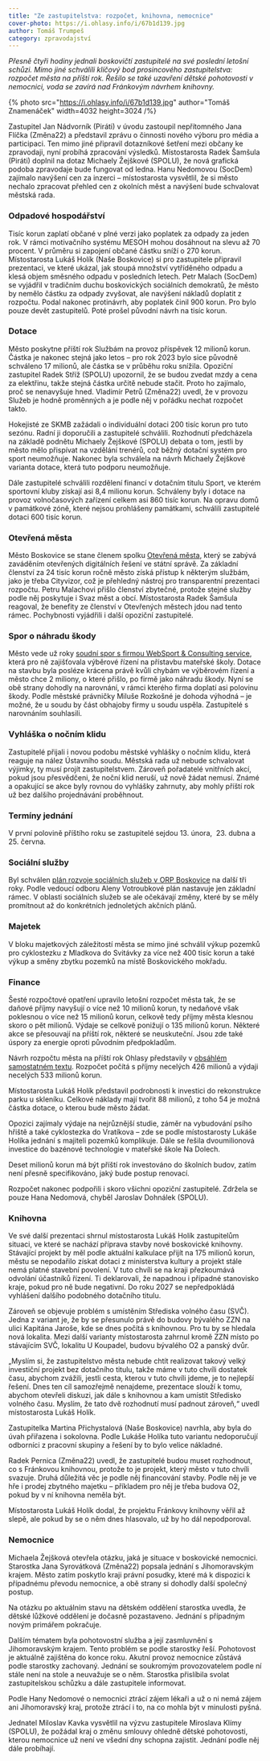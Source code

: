 ```yaml
---
title: "Ze zastupitelstva: rozpočet, knihovna, nemocnice"
cover-photo: https://i.ohlasy.info/i/67b1d139.jpg
author: Tomáš Trumpeš
category: zpravodajství
---
```


*Přesně čtyři hodiny jednali boskovičtí zastupitelé na své poslední letošní schůzi. Mimo jiné schválili klíčový bod prosincového zastupitelstva: rozpočet města na příští rok. Řešilo se také uzavření dětské pohotovosti v nemocnici, voda se zavírá nad Fránkovým návrhem knihovny.*

{% photo src="https://i.ohlasy.info/i/67b1d139.jpg" author="Tomáš Znamenáček" width=4032 height=3024 /%}

Zastupitel Jan Nádvorník (Piráti) v úvodu zastoupil nepřítomného Jana Flíčka (Změna22) a představil zprávu o činnosti nového výboru pro média a participaci. Ten mimo jiné připravil dotazníkové šetření mezi občany ke zpravodaji, nyní probíhá zpracování výsledků. Místostarosta Radek Šamšula (Piráti) doplnil na dotaz Michaely Žejškové (SPOLU), že nová grafická podoba zpravodaje bude fungovat od ledna. Hanu Nedomovou (SocDem) zajímalo navýšení cen za inzerci – místostarosta vysvětlil, že si město nechalo zpracovat přehled cen z okolních měst a navýšení bude schvalovat městská rada.

### Odpadové hospodářství

Tisíc korun zaplatí občané v plné verzi jako poplatek za odpady za jeden rok. V rámci motivačního systému MESOH mohou dosáhnout na slevu až 70 procent. V průměru si zapojení občané částku sníží o 270 korun. Místostarosta Lukáš Holík (Naše Boskovice) si pro zastupitele připravil prezentaci, ve které ukázal, jak stoupá množství vytříděného odpadu a klesá objem směsného odpadu v posledních letech. Petr Malach (SocDem) se vyjádřil v tradičním duchu boskovických sociálních demokratů, že město by nemělo částku za odpady zvyšovat, ale navýšení nákladů doplatit z rozpočtu. Podal nakonec protinávrh, aby poplatek činil 900 korun. Pro bylo pouze devět zastupitelů. Poté prošel původní návrh na tisíc korun.

### Dotace

Město poskytne příští rok Službám na provoz příspěvek 12 milionů korun. Částka je nakonec stejná jako letos – pro rok 2023 bylo sice původně schváleno 17 milionů, ale částka se v průběhu roku snížila. Opoziční zastupitel Radek Stříž (SPOLU) upozornil, že se budou zvedat mzdy a cena za elektřinu, takže stejná částka určitě nebude stačit. Proto ho zajímalo, proč se nenavyšuje hned. Vladimír Petrů (Změna22) uvedl, že v provozu Služeb je hodně proměnných a je podle něj v pořádku nechat rozpočet takto.

Hokejisté ze SKMB zažádali o individuální dotaci 200 tisíc korun pro tuto sezónu. Radní ji doporučili a zastupitelé schválili. Rozhodnutí předcházela na základě podnětu Michaely Žejškové (SPOLU) debata o tom, jestli by město mělo přispívat na vzdělání trenérů, což běžný dotační systém pro sport neumožňuje. Nakonec byla schválela na návrh Michaely Žejškové varianta dotace, která tuto podporu neumožňuje.

Dále zastupitelé schválili rozdělení financí v dotačním titulu Sport, ve kterém sportovní kluby získají asi 8,4 milionu korun. Schváleny byly i dotace na provoz volnočasových zařízení celkem asi 860 tisíc korun. Na opravu domů v památkové zóně, které nejsou prohlášeny památkami, schválili zastupitelé dotaci 600 tisíc korun.

### Otevřená města

Město Boskovice se stane členem spolku [Otevřená města](https://otevrenamesta.cz/), který se zabývá zaváděním otevřených digitálních řešení ve státní správě. Za základní členství za 24 tisíc korun ročně město získá přístup k některým službám, jako je třeba Cityvizor, což je přehledný nástroj pro transparentní prezentaci rozpočtu. Petru Malachovi přišlo členství zbytečné, protože stejné služby podle něj poskytuje i Svaz měst a obcí. Místostarosta Radek Šamšula reagoval, že benefity ze členství v Otevřených městech jdou nad tento rámec. Pochybnosti vyjádřili i další opoziční zastupitelé.

### Spor o náhradu škody

Město vede už roky [soudní spor s firmou WebSport & Consulting service](https://ohlasy.info/clanky/2019/06/cpv-dotace.html), která pro ně zajišťovala výběrové řízení na přístavbu mateřské školy. Dotace na stavbu byla posléze krácena právě kvůli chybám ve výběrovém řízení a město chce 2 miliony, o které přišlo, po firmě jako náhradu škody. Nyní se obě strany dohodly na narovnání, v rámci kterého firma doplatí asi polovinu škody. Podle městské právničky Miluše Rozkošné je dohoda výhodná – je možné, že u soudu by část obhajoby firmy u soudu uspěla. Zastupitelé s narovnáním souhlasili.

### Vyhláška o nočním klidu

Zastupitelé přijali i novou podobu městské vyhlášky o nočním klidu, která reaguje na nález Ústavního soudu. Městská rada už nebude schvalovat výjimky, ty musí projít zastupitelstvem. Zároveň pořadatelé vnitřních akcí, pokud jsou přesvědčeni, že noční klid neruší, už nově žádat nemusí. Známé a opakující se akce byly rovnou do vyhlášky zahrnuty, aby mohly příští rok už bez dalšího projednávání proběhnout.

### Termíny jednání

V první polovině příštího roku se zastupitelé sejdou 13. února,  23. dubna a 25. června.

### Sociální služby

Byl schválen [plán rozvoje sociálních služeb v ORP Boskovice](https://www.boskovice.cz/assets/File.ashx?id_org=832&id_dokumenty=47779) na další tři roky. Podle vedoucí odboru Aleny Votroubkové plán nastavuje jen základní rámec. V oblasti sociálních služeb se ale očekávají změny, které by se měly promítnout až do konkrétních jednoletých akčních plánů.

### Majetek

V bloku majetkových záležitostí města se mimo jiné schválil výkup pozemků pro cyklostezku z Mladkova do Svitávky za více než 400 tisíc korun a také výkup a směny zbytku pozemků na místě Boskovického mokřadu. 

### Finance

Šesté rozpočtové opatření upravilo letošní rozpočet města tak, že se daňové příjmy navyšují o více než 10 milionů korun, ty nedaňové však poklesnou o více než 15 milionů korun, celkově tedy příjmy města klesnou skoro o pět milionů. Výdaje se celkově ponižují o 135 milionů korun. Některé akce se přesouvají na příští rok, některé se neuskuteční. Jsou zde také úspory za energie oproti původním předpokladům.

Návrh rozpočtu města na příští rok Ohlasy představily v [obsáhlém samostatném textu](https://ohlasy.info/clanky/2023/12/rozpocet.html). Rozpočet počítá s příjmy necelých 426 milionů a výdaji necelých 533 milionů korun. 

Místostarosta Lukáš Holík představil podrobnosti k investici do rekonstrukce parku u skleníku. Celkové náklady mají tvořit 88 milionů, z toho 54 je možná částka dotace, o kterou bude město žádat.

Opozici zajímaly výdaje na nejrůznější studie, záměr na vybudování psího hřiště a také cyklostezka do Vratíkova – zde se podle místostarosty Lukáše Holíka jednání s majiteli pozemků komplikuje. Dále se řešila dvoumilionová investice do bazénové technologie v mateřské škole Na Dolech. 

Deset milionů korun má být příští rok investováno do školních budov, zatím není přesně specifikováno, jaký bude postup renovací. 

Rozpočet nakonec podpořili i skoro všichni opoziční zastupitelé. Zdržela se pouze Hana Nedomová, chyběl Jaroslav Dohnálek (SPOLU).

### Knihovna

Ve své další prezentaci shrnul místostarosta Lukáš Holík zastupitelům situaci, ve které se nachází příprava stavby nové boskovické knihovny. Stávající projekt by měl podle aktuální kalkulace přijít na 175 milionů korun, městu se nepodařilo získat dotaci z ministerstva kultury a projekt stále nemá platné stavební povolení. V tuto chvíli se na kraji přezkoumává odvolání účastníků řízení. Ti deklarovali, že napadnou i případné stanovisko kraje, pokud pro ně bude negativní. Do roku 2027 se nepředpokládá vyhlášení dalšího podobného dotačního titulu.

Zároveň se objevuje problém s umístěním Střediska volného času (SVČ). Jedna z variant je, že by se přesunulo právě do budovy bývalého ZZN na ulici Kapitána Jaroše, kde se dnes počítá s knihovnou. Pro tu by se hledala nová lokalita. Mezi další varianty místostarosta zahrnul kromě ZZN místo po stávajícím SVČ, lokalitu U Koupadel, budovu bývalého O2 a panský dvůr. 

„Myslím si, že zastupitelstvo města nebude chtít realizovat takový velký investiční projekt bez dotačního titulu, takže máme v tuto chvíli dostatek času, abychom zvážili, jestli cesta, kterou v tuto chvíli jdeme, je to nejlepší řešení. Dnes ten cíl samozřejmě nenajdeme, prezentace slouží k tomu, abychom otevřeli diskuzi, jak dále s knihovnou a kam umístit Středisko volného času. Myslím, že tato dvě rozhodnutí musí padnout zároveň,“ uvedl místostarosta Lukáš Holík.

Zastupitelka Martina Přichystalová (Naše Boskovice) navrhla, aby byla do úvah přiřazena i sokolovna. Podle Lukáše Holíka tuto variantu nedoporučují odborníci z pracovní skupiny a řešení by to bylo velice nákladné.

Radek Pernica (Změna22) uvedl, že zastupitelé budou muset rozhodnout, co s Fránkovou knihovnou, protože to je projekt, který město v tuto chvíli svazuje. Druhá důležitá věc je podle něj financování stavby. Podle něj je ve hře i prodej zbytného majetku – příkladem pro něj je třeba budova O2, pokud by v ní knihovna neměla být.

Místostarosta Lukáš Holík dodal, že projektu Fránkovy knihovny věřil až slepě, ale pokud by se o něm dnes hlasovalo, už by ho dál nepodporoval. 

### Nemocnice

Michaela Žejšková otevřela otázku, jaká je situace v boskovické nemocnici. Starostka Jana Syrovátková (Změna22) popsala jednání s Jihomoravským krajem. Město zatím poskytlo kraji právní posudky, které má k dispozici k případnému převodu nemocnice, a obě strany si dohodly další společný postup. 

Na otázku po aktuálním stavu na dětském oddělení starostka uvedla, že dětské lůžkové oddělení je dočasně pozastaveno. Jednání s případným novým primářem pokračuje. 

Dalším tématem byla pohotovostní služba a její zasmluvnění s Jihomoravským krajem. Tento problém se podle starostky řeší. Pohotovost je aktuálně zajištěna do konce roku. Akutní provoz nemocnice zůstává podle starostky zachovaný. Jednání se soukromým provozovatelem podle ní stále není na stole a neuvažuje se o něm. Starostka přislíbila svolat zastupitelskou schůzku a dále zastupitele informovat.

Podle Hany Nedomové o nemocnici ztrácí zájem lékaři a už o ni nemá zájem ani Jihomoravský kraj, protože ztrácí i to, na co mohla být v minulosti pyšná.

Jednatel Miloslav Kavka vysvětlil na výzvu zastupitele Miroslava Klímy (SPOLU), že požádal kraj o změnu smlouvy ohledně dětské pohotovosti, kterou nemocnice už není ve všední dny schopna zajistit. Jednání podle něj dále probíhají.